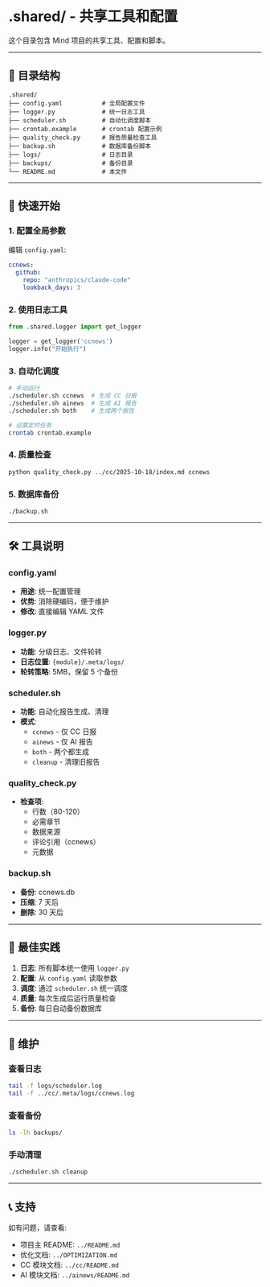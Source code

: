 # .shared/ - 共享工具和配置

这个目录包含 Mind 项目的共享工具、配置和脚本。

---

## 📁 目录结构

```
.shared/
├── config.yaml           # 全局配置文件
├── logger.py             # 统一日志工具
├── scheduler.sh          # 自动化调度脚本
├── crontab.example       # crontab 配置示例
├── quality_check.py      # 报告质量检查工具
├── backup.sh             # 数据库备份脚本
├── logs/                 # 日志目录
├── backups/              # 备份目录
└── README.md             # 本文件
```

---

## 🚀 快速开始

### 1. 配置全局参数
编辑 `config.yaml`:
```yaml
ccnews:
  github:
    repo: "anthropics/claude-code"
    lookback_days: 3
```

### 2. 使用日志工具
```python
from .shared.logger import get_logger

logger = get_logger('ccnews')
logger.info("开始执行")
```

### 3. 自动化调度
```bash
# 手动运行
./scheduler.sh ccnews  # 生成 CC 日报
./scheduler.sh ainews  # 生成 AI 报告
./scheduler.sh both    # 生成两个报告

# 设置定时任务
crontab crontab.example
```

### 4. 质量检查
```bash
python quality_check.py ../cc/2025-10-18/index.md ccnews
```

### 5. 数据库备份
```bash
./backup.sh
```

---

## 🛠️ 工具说明

### config.yaml
- **用途**: 统一配置管理
- **优势**: 消除硬编码，便于维护
- **修改**: 直接编辑 YAML 文件

### logger.py
- **功能**: 分级日志、文件轮转
- **日志位置**: `{module}/.meta/logs/`
- **轮转策略**: 5MB，保留 5 个备份

### scheduler.sh
- **功能**: 自动化报告生成、清理
- **模式**:
  - `ccnews` - 仅 CC 日报
  - `ainews` - 仅 AI 报告
  - `both` - 两个都生成
  - `cleanup` - 清理旧报告

### quality_check.py
- **检查项**:
  - 行数（80-120）
  - 必需章节
  - 数据来源
  - 评论引用（ccnews）
  - 元数据

### backup.sh
- **备份**: ccnews.db
- **压缩**: 7 天后
- **删除**: 30 天后

---

## 📝 最佳实践

1. **日志**: 所有脚本统一使用 `logger.py`
2. **配置**: 从 `config.yaml` 读取参数
3. **调度**: 通过 `scheduler.sh` 统一调度
4. **质量**: 每次生成后运行质量检查
5. **备份**: 每日自动备份数据库

---

## 🔧 维护

### 查看日志
```bash
tail -f logs/scheduler.log
tail -f ../cc/.meta/logs/ccnews.log
```

### 查看备份
```bash
ls -lh backups/
```

### 手动清理
```bash
./scheduler.sh cleanup
```

---

## 📞 支持

如有问题，请查看:
- 项目主 README: `../README.md`
- 优化文档: `../OPTIMIZATION.md`
- CC 模块文档: `../cc/README.md`
- AI 模块文档: `../ainews/README.md`
